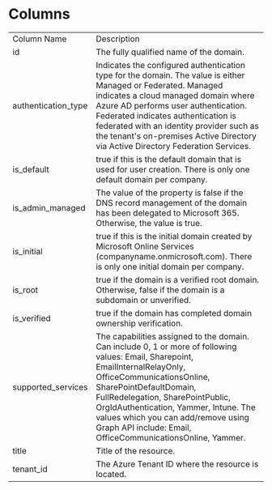 # Columns  

<table>
	<tr><td>Column Name</td><td>Description</td></tr>
	<tr><td>id</td><td>The fully qualified name of the domain.</td></tr>
	<tr><td>authentication_type</td><td>Indicates the configured authentication type for the domain. The value is either Managed or Federated. Managed indicates a cloud managed domain where Azure AD performs user authentication. Federated indicates authentication is federated with an identity provider such as the tenant&#39;s on-premises Active Directory via Active Directory Federation Services.</td></tr>
	<tr><td>is_default</td><td>true if this is the default domain that is used for user creation. There is only one default domain per company.</td></tr>
	<tr><td>is_admin_managed</td><td>The value of the property is false if the DNS record management of the domain has been delegated to Microsoft 365. Otherwise, the value is true.</td></tr>
	<tr><td>is_initial</td><td>true if this is the initial domain created by Microsoft Online Services (companyname.onmicrosoft.com). There is only one initial domain per company.</td></tr>
	<tr><td>is_root</td><td>true if the domain is a verified root domain. Otherwise, false if the domain is a subdomain or unverified.</td></tr>
	<tr><td>is_verified</td><td>true if the domain has completed domain ownership verification.</td></tr>
	<tr><td>supported_services</td><td>The capabilities assigned to the domain. Can include 0, 1 or more of following values: Email, Sharepoint, EmailInternalRelayOnly, OfficeCommunicationsOnline, SharePointDefaultDomain, FullRedelegation, SharePointPublic, OrgIdAuthentication, Yammer, Intune. The values which you can add/remove using Graph API include: Email, OfficeCommunicationsOnline, Yammer.</td></tr>
	<tr><td>title</td><td>Title of the resource.</td></tr>
	<tr><td>tenant_id</td><td>The Azure Tenant ID where the resource is located.</td></tr>
</table>